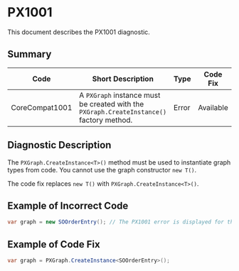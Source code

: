 # PX1001
This document describes the PX1001 diagnostic.

## Summary

| Code   | Short Description                                                                        | Type  | Code Fix  | 
| ------ | ---------------------------------------------------------------------------------------- | ----- | --------- | 
| CoreCompat1001 | A `PXGraph` instance must be created with the `PXGraph.CreateInstance()` factory method. | Error | Available |

## Diagnostic Description
The `PXGraph.CreateInstance<T>()` method must be used to instantiate graph types from code. You cannot use the graph constructor `new T()`.

The code fix replaces `new T()` with `PXGraph.CreateInstance<T>()`.

## Example of Incorrect Code

```C#
var graph = new SOOrderEntry(); // The PX1001 error is displayed for this line.
```

## Example of Code Fix

```C#
var graph = PXGraph.CreateInstance<SOOrderEntry>();
```